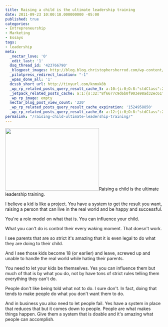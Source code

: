 ```yaml
---
title: Raising a child is the ultimate leadership training
date: 2011-09-23 10:00:18.000000000 -05:00
published: true
categories:
- Entrepreneurship
- Marketing
- Essays
tags:
- leadership
meta:
  _nectar_love: '0'
  _edit_last: '1'
  dsq_thread_id: '423766790'
  _blogpost_images: http://blog.blog.christophersherrod.com/wp-content/uploads/images/video1.jpg
  _pilotpress_redirect_location: "-1"
  _wpas_done_all: '1'
  dcssb_short_url: http://tinyurl.com/knmxk8b
  _wp_rp_related_posts_query_result_cache_5: a:10:{i:0;O:8:"stdClass":2:{s:7:"post_id";s:2:"30";s:5:"score";s:17:"54.75003571135778";}i:1;O:8:"stdClass":2:{s:7:"post_id";s:4:"4964";s:5:"score";s:18:"15.422688757820463";}i:2;O:8:"stdClass":2:{s:7:"post_id";s:4:"5624";s:5:"score";s:17:"15.10851182924656";}i:3;O:8:"stdClass":2:{s:7:"post_id";s:4:"1438";s:5:"score";s:18:"13.777666564108184";}i:4;O:8:"stdClass":2:{s:7:"post_id";s:4:"6757";s:5:"score";s:18:"13.085310005769117";}i:5;O:8:"stdClass":2:{s:7:"post_id";s:4:"2271";s:5:"score";s:18:"13.085310005769117";}i:6;O:8:"stdClass":2:{s:7:"post_id";s:2:"37";s:5:"score";s:18:"13.085310005769117";}i:7;O:8:"stdClass":2:{s:7:"post_id";s:4:"6806";s:5:"score";s:16:"11.9479239945117";}i:8;O:8:"stdClass":2:{s:7:"post_id";s:4:"6776";s:5:"score";s:16:"11.9479239945117";}i:9;O:8:"stdClass":2:{s:7:"post_id";s:2:"82";s:5:"score";s:18:"11.317997120732237";}}
  _jetpack_related_posts_cache: a:1:{s:32:"8f6677c9d6b0f903e98ad32ec61f8deb";a:2:{s:7:"expires";i:1491861289;s:7:"payload";a:3:{i:0;a:1:{s:2:"id";i:266;}i:1;a:1:{s:2:"id";i:2078;}i:2;a:1:{s:2:"id";i:3649;}}}}
  _wp_rp_image: empty
  nectar_blog_post_view_count: '220'
  _wp_rp_related_posts_query_result_cache_expiration: '1524958850'
  _wp_rp_related_posts_query_result_cache_6: a:12:{i:0;O:8:"stdClass":2:{s:7:"post_id";s:2:"30";s:5:"score";s:17:"79.86277933918781";}i:1;O:8:"stdClass":2:{s:7:"post_id";s:3:"603";s:5:"score";s:17:"53.21078715808517";}i:2;O:8:"stdClass":2:{s:7:"post_id";s:4:"1597";s:5:"score";s:17:"49.66341627484776";}i:3;O:8:"stdClass":2:{s:7:"post_id";s:4:"1110";s:5:"score";s:17:"49.66341627484776";}i:4;O:8:"stdClass":2:{s:7:"post_id";s:3:"266";s:5:"score";s:16:"35.6598810693203";}i:5;O:8:"stdClass":2:{s:7:"post_id";s:4:"8053";s:5:"score";s:18:"28.419255789734123";}i:6;O:8:"stdClass":2:{s:7:"post_id";s:4:"5624";s:5:"score";s:17:"26.06194579701731";}i:7;O:8:"stdClass":2:{s:7:"post_id";s:4:"1438";s:5:"score";s:17:"25.60458186109897";}i:8;O:8:"stdClass":2:{s:7:"post_id";s:4:"1179";s:5:"score";s:18:"24.692341380150047";}i:9;O:8:"stdClass":2:{s:7:"post_id";s:4:"4935";s:5:"score";s:18:"23.997219990780252";}i:10;O:8:"stdClass":2:{s:7:"post_id";s:4:"6757";s:5:"score";s:17:"23.83924316810668";}i:11;O:8:"stdClass":2:{s:7:"post_id";s:4:"2271";s:5:"score";s:17:"23.83924316810668";}}
permalink: "/raising-child-ultimate-leadership-training/"
---
```

<p><img class="alignright size-medium wp-image-4594" title="Hands" src="{{ site.baseurl }}/posts/2011/09/193524_1744-300x200.jpg" alt="" width="300" height="200" />Raising a child is the ultimate leadership training.</p>
<p>I believe a kid is like a project. You have a system to get the result you want, raising a person that can live in the real world and be happy and successful.</p>
<p>You're a role model on what that is. You can influence your child.</p>
<p>What you can't do is control their every waking moment. That doesn't work.</p>
<p>I see parents that are so strict it's amazing that it is even legal to do what they are doing to their child.</p>
<p>And I see those kids become 18 (or earlier) and leave, screwed up and unable to handle the real world while hating their parents.</p>
<p>You need to let your kids be themselves. Yes you can influence them but much of that is by what you do, not by have tons of strict rules telling them everything they can't do.</p>
<p>People don't like being told what not to do. I sure don't. In fact, doing that tends to make people do what you don't want them to do.</p>
<p>And in business you also need to let people fail. Yes have a system in place that reduces that but it comes down to people. People are what makes things happen. Give them a system that is doable and it's amazing what people can accomplish.</p>
